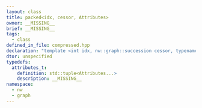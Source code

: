 ```yaml
---
layout: class
title: packed<idx, cessor, Attributes>
owner: __MISSING__
brief: __MISSING__
tags:
  - class
defined_in_file: compressed.hpp
declaration: "template <int idx, nw::graph::succession cessor, typename... Attributes>\nclass nw::graph::packed;"
dtor: unspecified
typedefs:
  attributes_t:
    definition: std::tuple<Attributes...>
    description: __MISSING__
namespace:
  - nw
  - graph
---
```


```{index}  packed<idx, cessor, Attributes>
```

